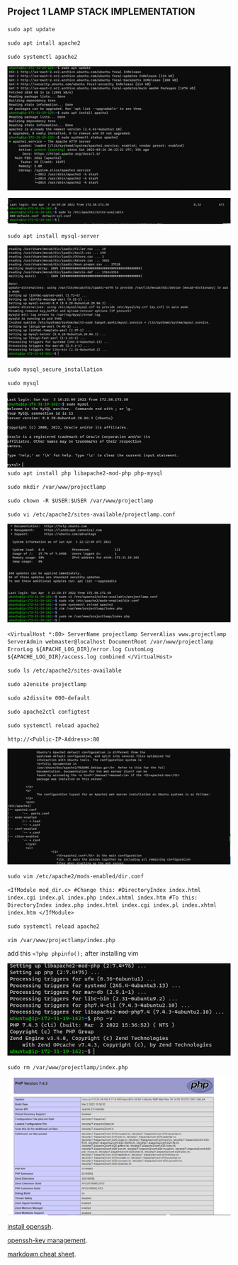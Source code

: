 ## Project 1 LAMP STACK IMPLEMENTATION

`sudo apt update`


`sudo apt intall apache2`

`sudo systemctl apache2`

![apache status](./images/apache%20status.PNG)

![apache site available](./images/apache%20site%20available.PNG)

`sudo apt install mysql-server`

![mysql installed](./images/mysql%20install%20image.PNG)

`sudo mysql_secure_installation`

`sudo mysql`

![mysql connected](./images/mysql%20is%20connected.PNG)
`sudo apt install php libapache2-mod-php php-mysql`


`sudo mkdir /var/www/projectlamp`


`sudo chown -R $USER:$USER /var/www/projectlamp`


`sudo vi /etc/apache2/sites-available/projectlamp.conf`

![project LAMP](./images/sudo%20projectlamp%20working.PNG)


`<VirtualHost *:80>
    ServerName projectlamp
    ServerAlias www.projectlamp 
    ServerAdmin webmaster@localhost
    DocumentRoot /var/www/projectlamp
    ErrorLog ${APACHE_LOG_DIR}/error.log
    CustomLog ${APACHE_LOG_DIR}/access.log combined
</VirtualHost>`

`sudo ls /etc/apache2/sites-available`

`sudo a2ensite projectlamp`

`sudo a2dissite 000-default`

`sudo apache2ctl configtest`

`sudo systemctl reload apache2`


`http://<Public-IP-Address>:80`

![curl commad working](./images/ubuntu%20works.PNG)

`sudo vim /etc/apache2/mods-enabled/dir.conf`

`<IfModule mod_dir.c>
        #Change this:
        #DirectoryIndex index.html index.cgi index.pl index.php index.xhtml index.htm
        #To this:
        DirectoryIndex index.php index.html index.cgi index.pl index.xhtml index.htm
</IfModule>`

`sudo systemctl reload apache2`

`vim /var/www/projectlamp/index.php`

 add this `<?php phpinfo();` after installing vim

 ![PHP](./images/PHP%20built.PNG)

`sudo rm /var/www/projectlamp/index.php`

![apache status](./images/IP%20web%20working.PNG)

[install openssh](https://docs.microsoft.com/en-us/windows-server/administration/openssh/openssh_install_firstuse).



[openssh-key management](https://docs.microsoft.com/en-us/windows-server/administration/openssh/openssh_keymanagement).

[markdown cheat sheet](https://www.markdownguide.org/cheat-sheet).

